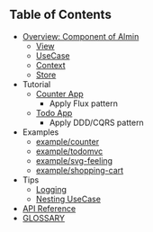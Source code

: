 ## Table of Contents

- [Overview: Component of Almin](./docs/abstract/README.md)
    - [View](./docs/abstract/README.md#view)
    - [UseCase](./docs/abstract/README.md#usecase)
    - [Context](./docs/abstract/README.md#context)
    - [Store](./docs/abstract/README.md#store)
- Tutorial
    - [Counter App](./docs/tutorial/counter/README.md)
        - Apply Flux pattern
    - [Todo App](./docs/tutorial/todomvc/README.md)
        - Apply DDD/CQRS pattern
- Examples
    - [example/counter](https://github.com/almin/almin/tree/master/example/counter)
    - [example/todomvc](https://github.com/almin/almin/tree/master/example/todomvc)
    - [example/svg-feeling](https://github.com/almin/almin/tree/master/example/svg-feeling)
    - [example/shopping-cart](https://github.com/almin/almin/tree/master/example/shopping-cart)
- Tips
    - [Logging](./docs/tips/logging.md)
    - [Nesting UseCase](./docs/tips/nesting-usecase.md)
- [API Reference](./docs/api/README.md)
- [GLOSSARY](./docs/GLOSSARY.md)
